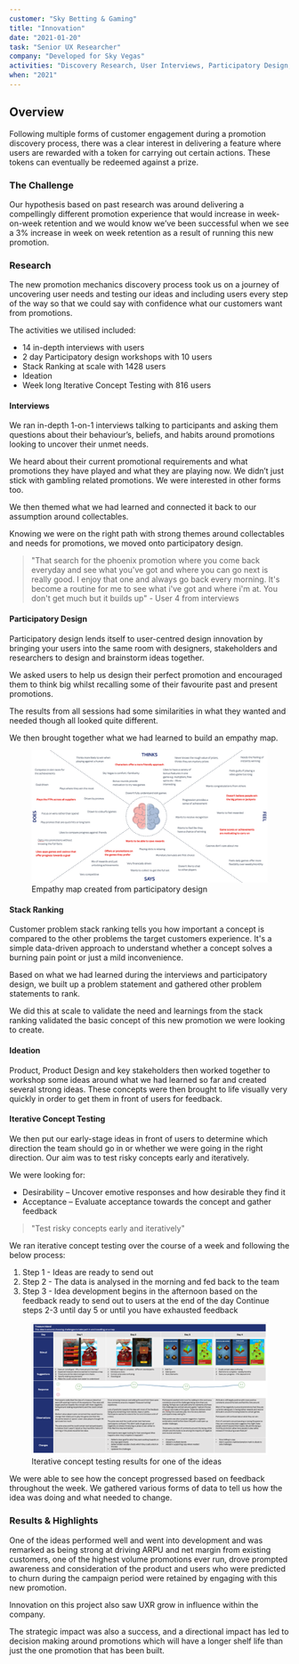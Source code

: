 ```yaml
---
customer: "Sky Betting & Gaming"
title: "Innovation"
date: "2021-01-20"
task: "Senior UX Researcher"
company: "Developed for Sky Vegas"
activities: "Discovery Research, User Interviews, Participatory Design, Survey, Workshops, Concept Testing"
when: "2021"
---
```


## Overview

Following multiple forms of customer engagement during a promotion discovery process, there was a clear interest in delivering a feature where users are rewarded with a token for carrying out certain actions. These tokens can eventually be redeemed against a prize.

### The Challenge

Our hypothesis based on past research was around delivering a compellingly different promotion experience that would increase in week-on-week retention and we would know we’ve been successful when we see a 3% increase in week on week retention as a result of running this new promotion.

### Research

The new promotion mechanics discovery process took us on a journey of uncovering user needs and testing our ideas and including users every step of the way so that we could say with confidence what our customers want from promotions.

The activities we utilised included:
* 14 in-depth interviews with users
* 2 day Participatory design workshops with 10 users
* Stack Ranking at scale with 1428 users
* Ideation
* Week long Iterative Concept Testing with 816 users

#### Interviews

We ran in-depth 1-on-1 interviews talking to participants and asking them questions about their behaviour’s, beliefs, and habits around promotions looking to uncover their unmet needs.

We heard about their current promotional requirements and what promotions they have played and what they are playing now. We didn’t just stick with gambling related promotions. We were interested in other forms too.

We then themed what we had learned and connected it back to our assumption around collectables.

Knowing we were on the right path with strong themes around collectables and needs for promotions, we moved onto participatory design.

<blockquote>"That search for the phoenix promotion where you come back everyday and see what you've got and where you can go next is really good. I enjoy that one and always go back every morning. It's become a routine for me to see what i've got and where i'm at. You don't get much but it builds up" - User 4 from interviews</blockquote>

#### Participatory Design

Participatory design lends itself to user-centred design innovation by bringing your users into the same room with designers, stakeholders and researchers to design and brainstorm ideas together. 

We asked users to help us design their perfect promotion and encouraged them to think big whilst recalling some of their favourite past and present promotions.

The results from all sessions had some similarities in what they wanted and needed though all looked quite different. 

We then brought together what we had learned to build an empathy map.

<figure class="figure">
  <img src="./empathymap.png">
  <figcaption>Empathy map created from participatory design</figcaption>
</figure>

#### Stack Ranking

Customer problem stack ranking tells you how important a concept is compared to the other problems the target customers experience. It's a simple data-driven approach to understand whether a concept solves a burning pain point or just a mild inconvenience.

Based on what we had learned during the interviews and participatory design, we built up a problem statement and gathered other problem statements to rank.

We did this at scale to validate the need and learnings from the stack ranking validated the basic concept of this new promotion we were looking to create.

#### Ideation

Product, Product Design and key stakeholders then worked together to workshop some ideas around what we had learned so far and created several strong ideas.
These concepts were then brought to life visually very quickly in order to get them in front of users for feedback.

#### Iterative Concept Testing

We then put our early-stage ideas in front of users to determine which direction the team should go in or whether we were going in the right direction. Our aim was to test risky concepts early and iteratively.

We were looking for: 
* Desirability – Uncover emotive responses and how desirable they find it
* Acceptance – Evaluate acceptance towards the concept and gather feedback

<blockquote>"Test risky concepts early and iteratively"</blockquote>

We ran iterative concept testing over the course of a week and following the below process:
1. Step 1 - Ideas are ready to send out
2. Step 2 - The data is analysed in the morning and fed back to the team
3. Step 3 - Idea development begins in the afternoon based on the feedback ready to send out to users at the end of the day
Continue steps 2-3 until day 5 or until you have exhausted feedback

<figure class="figure">
  <img src="./treasureisland.png">
  <figcaption>Iterative concept testing results for one of the ideas</figcaption>
</figure>

We were able to see how the concept progressed based on feedback throughout the week. We gathered various forms of data to tell us how the idea was doing and what needed to change. 

### Results & Highlights

One of the ideas performed well and went into development and was remarked as being strong at driving ARPU and net margin from existing customers, one of the highest volume promotions ever run, drove prompted awareness and consideration of the product and users who were predicted to churn during the campaign period were retained by engaging with this new promotion.

Innovation on this project also saw UXR grow in influence within the company.

The strategic impact was also a success, and a directional impact has led to decision making around promotions which will have a longer shelf life than just the one promotion that has been built.
